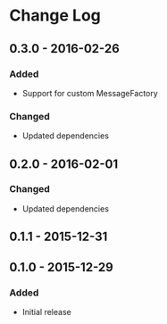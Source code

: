 # Change Log


## 0.3.0 - 2016-02-26

### Added

- Support for custom MessageFactory

### Changed

- Updated dependencies


## 0.2.0 - 2016-02-01

### Changed

- Updated dependencies


## 0.1.1 - 2015-12-31


## 0.1.0 - 2015-12-29

### Added

- Initial release
